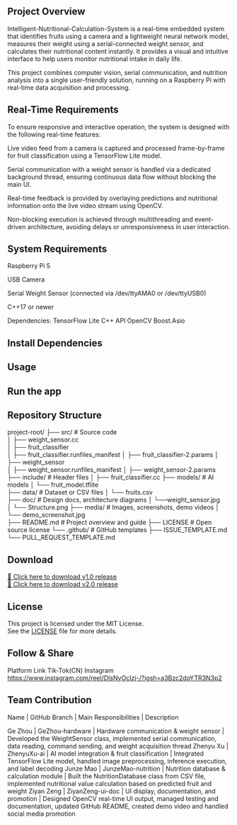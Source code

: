 ## Project Overview

Intelligent-Nutritional-Calculation-System is a real-time embedded system that identifies fruits using a camera and a lightweight neural network model, measures their weight using a serial-connected weight sensor, and calculates their nutritional content instantly. It provides a visual and intuitive interface to help users monitor nutritional intake in daily life.

This project combines computer vision, serial communication, and nutrition analysis into a single user-friendly solution, running on a Raspberry Pi with real-time data acquisition and processing.

## Real-Time Requirements

To ensure responsive and interactive operation, the system is designed with the following real-time features:

Live video feed from a camera is captured and processed frame-by-frame for fruit classification using a TensorFlow Lite model.

Serial communication with a weight sensor is handled via a dedicated background thread, ensuring continuous data flow without blocking the main UI.

Real-time feedback is provided by overlaying predictions and nutritional information onto the live video stream using OpenCV.

Non-blocking execution is achieved through multithreading and event-driven architecture, avoiding delays or unresponsiveness in user interaction.

## System Requirements

Raspberry Pi 5

USB Camera 

Serial Weight Sensor (connected via /dev/ttyAMA0 or /dev/ttyUSB0)

C++17 or newer

Dependencies:
TensorFlow Lite C++ API
OpenCV
Boost.Asio

##  Install Dependencies

## Usage

## Run the app

## Repository Structure

project-root/
├── src/                         # Source code               
│   ├── weight_sensor.cc        
│   ├── fruit_classifier         
│   ├── fruit_classifier.runfiles_manifest
│   ├── fruit_classifier-2.params
│   ├── weight_sensor            
│   ├── weight_sensor.runfiles_manifest
│   ├── weight_sensor-2.params
├── include/                     # Header files 
│   ├── fruit_classifier.cc 
├── models/                      # AI models
│   └── fruit_model.tflite      
├── data/                        # Dataset or CSV files
│   └── fruits.csv               
├── doc/                         # Design docs, architecture diagrams
│   └──weight_sensor.jpg   
│   └── Structure.png 
├── media/                       # Images, screenshots, demo videos
│   └── demo_screenshot.jpg   
├── README.md                    # Project overview and guide
├── LICENSE                      # Open source license
└── .github/                     # GitHub templates
    ├── ISSUE_TEMPLATE.md
    └── PULL_REQUEST_TEMPLATE.md

## Download

[🔗 Click here to download v1.0 release](https://github.com/Team41-rtep/Intelligent-Nutritional-Calculation-System/releases/tag/v1.0)  
[🔗 Click here to download v2.0 release](https://github.com/Team41-rtep/Intelligent-Nutritional-Calculation-System/releases/tag/v2.0)  

## License

This project is licensed under the MIT License.  
See the [LICENSE](./LICENSE) file for more details.  

## Follow & Share
Platform	Link
Tik-Tok(CN) 
Instagram	https://www.instagram.com/reel/DIsNyOcIzj-/?igsh=a3Bzc2doYTR3N3p2



## Team Contribution
Name | GitHub Branch | Main Responsibilities | Description

Ge Zhou | GeZhou-hardware | Hardware communication & weight sensor | Developed the WeightSensor class, implemented serial communication, data reading, command sending, and weight acquisition thread 
Zhenyu Xu | ZhenyuXu-ai | AI model integration & fruit classification | Integrated TensorFlow Lite model, handled image preprocessing, inference execution, and label decoding 
Junze Mao | JunzeMao-nutrition | Nutrition database & calculation module | Built the NutritionDatabase class from CSV file, implemented nutritional value calculation based on predicted fruit and weight 
Ziyan Zeng | ZiyanZeng-ui-doc | UI display, documentation, and promotion | Designed OpenCV real-time UI output, managed testing and documentation, updated GitHub README, created demo video and handled social media promotion
